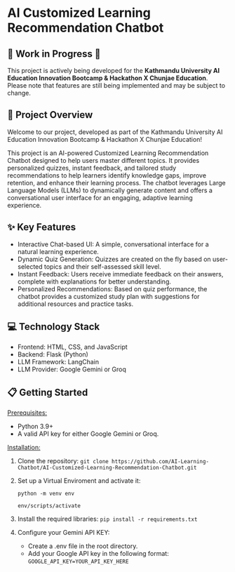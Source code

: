# AI Customized Learning Recommendation Chatbot

## 🚧 Work in Progress 🚧

This project is actively being developed for the **Kathmandu University AI Education Innovation Bootcamp & Hackathon X Chunjae Education**. Please note that features are still being implemented and may be subject to change.

## 🚀 Project Overview
Welcome to our project, developed as part of the Kathmandu University AI Education Innovation Bootcamp & Hackathon X Chunjae Education!

This project is an AI-powered Customized Learning Recommendation Chatbot designed to help users master different topics. It provides personalized quizzes, instant feedback, and tailored study recommendations to help learners identify knowledge gaps, improve retention, and enhance their learning process.
The chatbot leverages Large Language Models (LLMs) to dynamically generate content and offers a conversational user interface for an engaging, adaptive learning experience.

## ✨ Key Features
- Interactive Chat-based UI: A simple, conversational interface for a natural learning experience.
- Dynamic Quiz Generation: Quizzes are created on the fly based on user-selected topics and their self-assessed skill level.
- Instant Feedback: Users receive immediate feedback on their answers, complete with explanations for better understanding.
- Personalized Recommendations: Based on quiz performance, the chatbot provides a customized study plan with suggestions for additional resources and practice tasks.

## 💻 Technology Stack
- Frontend: HTML, CSS, and JavaScript
- Backend: Flask (Python)
- LLM Framework: LangChain
- LLM Provider: Google Gemini or Groq

## 📋 Getting Started
<u>Prerequisites:</u>
- Python 3.9+
- A valid API key for either Google Gemini or Groq.

<u>Installation:</u>
1. Clone the repository:
    ```git clone https://github.com/AI-Learning-Chatbot/AI-Customized-Learning-Recommendation-Chatbot.git```

2. Set up a Virtual Enviroment and activate it:
    ```
    python -m venv env
    ```
    ```
    env/scripts/activate
    ```

3. Install the required libraries:
    ```pip install -r requirements.txt```

4. Configure your Gemini API KEY:
    - Create a .env file in the root directory.
    - Add your Google API key in the following format:
    ```GOOGLE_API_KEY=YOUR_API_KEY_HERE```